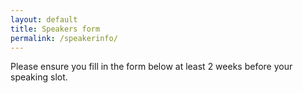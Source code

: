 ```yaml
---
layout: default
title: Speakers form
permalink: /speakerinfo/
---
```

Please ensure you fill in the form below at least 2 weeks before your speaking slot.

